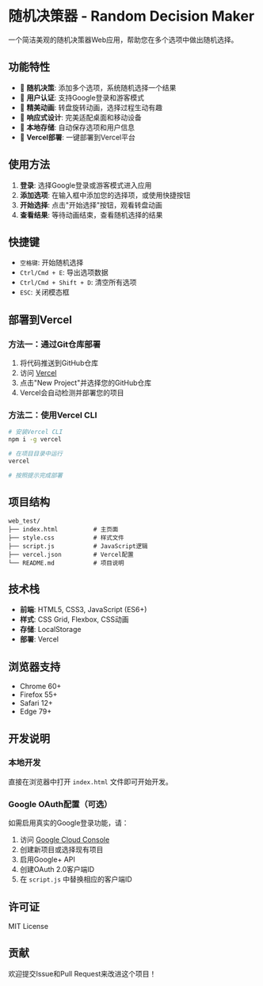 # 随机决策器 - Random Decision Maker

一个简洁美观的随机决策器Web应用，帮助您在多个选项中做出随机选择。

## 功能特性

- 🎯 **随机决策**: 添加多个选项，系统随机选择一个结果
- 🔐 **用户认证**: 支持Google登录和游客模式
- 🎨 **精美动画**: 转盘旋转动画，选择过程生动有趣
- 📱 **响应式设计**: 完美适配桌面和移动设备
- 💾 **本地存储**: 自动保存选项和用户信息
- 🚀 **Vercel部署**: 一键部署到Vercel平台

## 使用方法

1. **登录**: 选择Google登录或游客模式进入应用
2. **添加选项**: 在输入框中添加您的选择项，或使用快捷按钮
3. **开始选择**: 点击"开始选择"按钮，观看转盘动画
4. **查看结果**: 等待动画结束，查看随机选择的结果

## 快捷键

- `空格键`: 开始随机选择
- `Ctrl/Cmd + E`: 导出选项数据
- `Ctrl/Cmd + Shift + D`: 清空所有选项
- `ESC`: 关闭模态框

## 部署到Vercel

### 方法一：通过Git仓库部署

1. 将代码推送到GitHub仓库
2. 访问 [Vercel](https://vercel.com)
3. 点击"New Project"并选择您的GitHub仓库
4. Vercel会自动检测并部署您的项目

### 方法二：使用Vercel CLI

```bash
# 安装Vercel CLI
npm i -g vercel

# 在项目目录中运行
vercel

# 按照提示完成部署
```

## 项目结构

```
web_test/
├── index.html          # 主页面
├── style.css           # 样式文件
├── script.js           # JavaScript逻辑
├── vercel.json         # Vercel配置
└── README.md           # 项目说明
```

## 技术栈

- **前端**: HTML5, CSS3, JavaScript (ES6+)
- **样式**: CSS Grid, Flexbox, CSS动画
- **存储**: LocalStorage
- **部署**: Vercel

## 浏览器支持

- Chrome 60+
- Firefox 55+
- Safari 12+
- Edge 79+

## 开发说明

### 本地开发

直接在浏览器中打开 `index.html` 文件即可开始开发。

### Google OAuth配置（可选）

如需启用真实的Google登录功能，请：

1. 访问 [Google Cloud Console](https://console.cloud.google.com/)
2. 创建新项目或选择现有项目
3. 启用Google+ API
4. 创建OAuth 2.0客户端ID
5. 在 `script.js` 中替换相应的客户端ID

## 许可证

MIT License

## 贡献

欢迎提交Issue和Pull Request来改进这个项目！